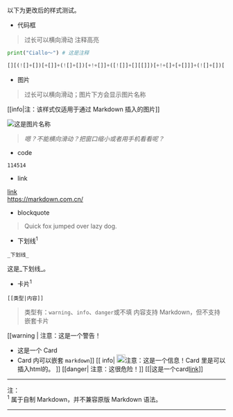 以下为更改后的样式测试。

- 代码框

> 过长可以横向滑动
> 注释高亮

```python [示例标题]
print("Ciallo～") # 这是注释
```


```js [这是一段超长的js代码]
[][(![]+[])[+[]]+(![]+[])[+!+[]]+([![]]+[][[]])[+!+[]+[+[]]]+(![]+[])[!+[]+!+[]]][([][(![]+[])[+[]]+(![]+[])[+!+[]]+([![]]+[][[]])[+!+[]+[+[]]]+(![]+[])[!+[]+!+[]]]+[])[!+[]+!+[]+!+[]]+([][(![]+[])[+[]]+(![]+[])[+!+[]]+([![]]+[][[]])[+!+[]+[+[]]]+(![]+[])[!+[]+!+[]]]+[])[+!+[]]+([][[]]+[])[+!+[]]+(![]+[])[!+[]+!+[]+!+[]]+(!![]+[])[+[]]+(!![]+[])[+!+[]]+([][[]]+[])[+[]]+([][(![]+[])[+[]]+(![]+[])[+!+[]]+([![]]+[][[]])[+!+[]+[+[]]]+(![]+[])[!+[]+!+[]]]+[])[!+[]+!+[]+!+[]]+(!![]+[])[+[]]+([][(![]+[])[+[]]+(![]+[])[+!+[]]+([![]]+[][[]])[+!+[]+[+[]]]+(![]+[])[!+[]+!+[]]]+[])[+!+[]]+(!![]+[])[+!+[]]]((![]+[])[+!+[]]+(![]+[])[!+[]+!+[]]+(![]+[])[!+[]+!+[]]+(!![]+[])[+[]]+(!![]+[])[+!+[]]+([][[]]+[])[+[]]+(![]+[])[+!+[]]+(!![]+[])[+[]]+([][(![]+[])[+[]]+(![]+[])[+!+[]]+([![]]+[][[]])[+!+[]+[+[]]]+(![]+[])[!+[]+!+[]]]+[])[!+[]+!+[]+!+[]]+(!![]+[])[+[]]+([][(![]+[])[+[]]+(![]+[])[+!+[]]+([![]]+[][[]])[+!+[]+[+[]]]+(![]+[])[!+[]+!+[]]]+[])[+!+[]]+(!![]+[])[+!+[]])() // 这是注释
```

- 图片

> 过长可以横向滑动；图片下方会显示图片名称  

[[info|注：该样式仅适用于通过 Markdown 插入的图片]]

![这是图片名称](https://img.remit.ee/api/file/BQACAgUAAyEGAASHRsPbAAI2MWh3cPzeYPoAAd-JrrSVo4V9scXOnwACiBcAAub7wFfvO02_SOvp-jYE.png)

> *嗯？不能横向滑动？把窗口缩小或者用手机看看呢？*

- code

`114514`

- link

[link](https://markdown.com.cn/)  
<https://markdown.com.cn/>

- blockquote

> Quick fox jumped over lazy dog.

- 下划线<sup>1</sup>

```
_下划线_
```

这是_下划线_。

- 卡片<sup>1</sup>

```
[[类型|内容]]
```

> 类型有：`warning`、`info`、`danger`或不填
> 内容支持 Markdown，但不支持嵌套卡片

[[warning | 注意：这是一个警告！
- 这是一个 Card
- Card 内可以嵌套 `markdown`]]
[[ info| <img src="https://img.icons8.com/?size=48&id=kNMmj1h9AoTk&format=png" style="height:1.2rem;"></img>注意：这是一个信息！Card 里是可以插入html的。 ]]
[[danger| 注意：这很危险！]]
[[|这是一个card[link]()]]

---

注：  
<sup>1</sup> 属于自制 Markdown，并不兼容原版 Markdown 语法。

---
